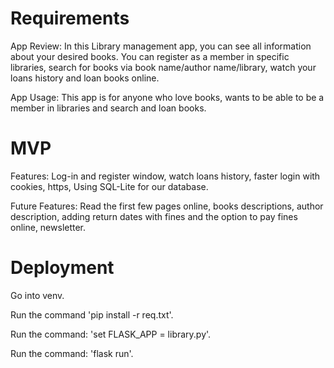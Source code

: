 # Requirements

App Review:
In this Library management app, you can see all information about your desired books.
You can register as a member in specific libraries, search for books via book name/author name/library,
watch your loans history and loan books online.

App Usage:
This app is for anyone who love books, wants to be able to be a member in libraries and search and loan books.


# MVP 

Features:
Log-in and register window, watch loans history, faster login with cookies, https, Using SQL-Lite for our database.

Future Features:
Read the first few pages online, books descriptions, author description, adding return dates with fines and the option to pay fines online, newsletter.


# Deployment 

Go into venv.

Run the command 'pip install -r req.txt'.

Run the command: 'set FLASK_APP = library.py'.

Run the command: 'flask run'.






